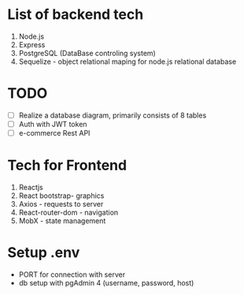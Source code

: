 # List of backend tech
1. Node.js
2. Express
3. PostgreSQL (DataBase controling system)
4. Sequelize - object relational maping for node.js relational database

# TODO 

- [ ] Realize a database diagram, primarily consists of 8 tables
- [ ] Auth with JWT token
- [ ] e-commerce Rest API 

# Tech for Frontend
1. Reactjs
2. React bootstrap- graphics
3. Axios - requests to server
4. React-router-dom - navigation
5. MobX - state management

# Setup .env 
- PORT for connection with server
- db setup with pgAdmin 4 (username, password, host)